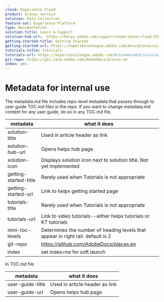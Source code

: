 ```yaml
---
cloud: Experience Cloud
product: places service
solution: Data Collection
feature-set: Experience Platform
type: Documentation
solution-title: Learn & Support
solution-hub-url:  https://helpx.adobe.com/support/experience-cloud.html
getting-started-title: Getting Started
getting-started-url: https://experienceleague.adobe.com/docs/places/using/getting-started.html
tutorials-title: Tutorials
tutorials-url: https://experienceleague.adobe.com/#recommended/solutions/experience-platform
git-repo: https://git.corp.adobe.com/AdobeDocs/places.en
index: yes
---
```


<!-- We need better links for Getting Started and Tutorials. We can do this after we hit stage -->

# Metadata for internal use

The metadata.md file includes repo-level metadata that passes through to user guide TOC.md files in the repo. If you want to change metadata.md content for any user guide, do so in any TOC.md file.

| metadata | what it does |
|--- |--- |
| solution-title | Used in article header as link |
| solution-hub-url | Opens helpx hub page |
| solution-icon | Displays solution icon next to solution title. Not yet implemented |
| getting-started-title | Rarely used when Tutorials is not appropriate |
| getting-started-url | Link to helpx getting started page |
| tutorials-title | Rarely used when Tutorials is not appropriate |
| tutorials-url | Link to video tutorials--either helpx tutorials or KT tutorials |
| mini-toc-levels | Determines the number of heading levels that appear in right rail. default is 2 |
| git-repo | https://github.com/AdobeDocs/places.en |
| index | set index=no for soft launch |

In TOC.md file

| metadata | what it does |
|--- |--- |
| user-guide-title | Used in article header as link |
| user-guide-url | Opens helpx hub page |
